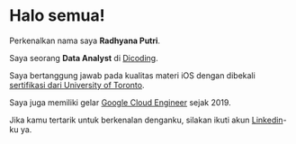 # Halo semua! 

Perkenalkan nama saya **Radhyana Putri**.

Saya seorang **Data Analyst** di [Dicoding](https://www.dicoding.com/).

Saya bertanggung jawab pada kualitas materi iOS dengan dibekali [sertifikasi dari University of Toronto](https://www.coursera.org/account/accomplishments/specialization/CLKJD8XBXJ3M).

Saya juga memiliki gelar [Google Cloud Engineer](https://www.credential.net/h5deoi5h) sejak 2019.

Jika kamu tertarik untuk berkenalan denganku, silakan ikuti akun [Linkedin](https://www.linkedin.com/in/radhyanaputri/)-ku ya.

